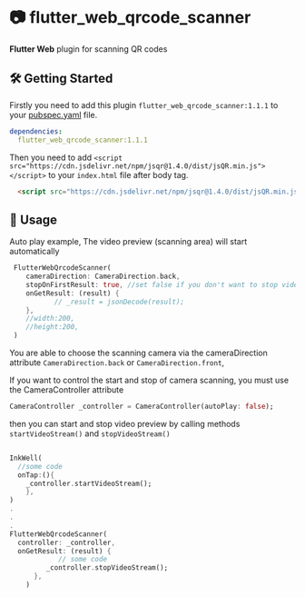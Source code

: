 # 📷   flutter_web_qrcode_scanner  


**Flutter Web** plugin for scanning QR codes

## 🛠️ Getting Started

Firstly you need to add this plugin `flutter_web_qrcode_scanner:1.1.1` to your [pubspec.yaml](https://flutter.dev/platform-plugins/) file.

```yaml
dependencies:
  flutter_web_qrcode_scanner:1.1.1
```
Then you need to add `<script src="https://cdn.jsdelivr.net/npm/jsqr@1.4.0/dist/jsQR.min.js"></script>`  to your `index.html` file after body tag.

```html
  <script src="https://cdn.jsdelivr.net/npm/jsqr@1.4.0/dist/jsQR.min.js"></script>
```


## 🏃 Usage



Auto play example, The video preview (scanning area) will start automatically

```dart
 FlutterWebQrcodeScanner(
    cameraDirection: CameraDirection.back,
    stopOnFirstResult: true, //set false if you don't want to stop video preview on getting first result
    onGetResult: (result) {
           // _result = jsonDecode(result);
    },
    //width:200,
    //height:200,
 )
```

You are able to choose the scanning camera via the cameraDirection attribute `CameraDirection.back`  or `CameraDirection.front`,

If you want to control the start and stop of camera scanning, you must use the CameraController attribute

```dart
CameraController _controller = CameraController(autoPlay: false);

```

then you can start and stop video preview by calling methods `startVideoStream()` and `stopVideoStream()`


```dart 

InkWell(
  //some code
  onTap:(){
    _controller.startVideoStream();
    },
)
.
.
.
FlutterWebQrcodeScanner(
  controller: _controller,
  onGetResult: (result) {
            // some code
         _controller.stopVideoStream();
      },
    )
```